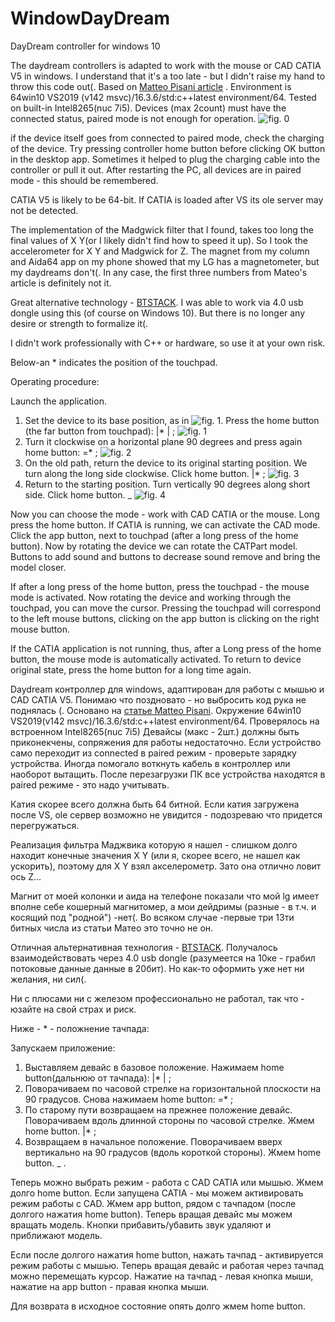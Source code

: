 # WindowDayDream
DayDream controller for windows 10


  The daydream controllers is adapted to work with the mouse or CAD CATIA V5 in windows. I understand that it's a too late - but I didn't raise my hand to throw this code out(.
Based on [Matteo Pisani article](https://hackernoon.com/how-i-hacked-google-daydream-controller-c4619ef318e4) .
Environment is 64win10 VS2019 (v142 msvc)/16.3.6/std:c++latest environment/64. Tested on built-in Intel8265(nuc 7i5).
  Devices (max 2count) must have the connected status, paired mode is not enough for operation. 
  ![fig. 0](https://github.com/Martmath/WindowDayDream/tree/master/WindowDayDream/picture/0.png?raw=true)
  
  if the device itself goes from connected to paired mode, check the charging of the device. 
Try pressing controller home button before clicking OK button in the desktop app.
Sometimes it helped to plug the charging cable into the controller or pull it out.
After restarting the PC, all devices are in paired mode - this should be remembered. 

  CATIA V5 is likely to be 64-bit. If CATIA is loaded after VS its ole server may not be detected.

  The implementation of the Madgwick filter that I found, takes too long the final values of X Y(or I likely didn't find how to speed it up). So I took the accelerometer for X Y and Madgwick for Z.
The magnet from my column and Aida64 app on my phone showed that my LG has a magnetometer, but my daydreams don't(.
In any case, the first three numbers from Mateo's article is definitely not it.

Great alternative technology - [BTSTACK](https://github.com/bluekitchen/btstack).
I was able to work via 4.0 usb dongle using this (of course on Windows 10). But there is no longer any desire or strength to formalize it(.

I didn't work professionally with C++ or hardware, so use it at your own risk.

Below-an * indicates the position of the touchpad. 

Operating procedure:

Launch the application.

1) Set the device to its base position, as in ![fig. 1](https://github.com/Martmath/WindowDayDream/tree/master/WindowDayDream/picture/1.png?raw=true). Press the home button (the far button from touchpad): |* | ; 
![fig. 1](https://github.com/Martmath/WindowDayDream/tree/master/WindowDayDream/picture/1.png?raw=true)
2) Turn it clockwise on a horizontal plane 90 degrees and press again home button: =* ;
![fig. 2](https://github.com/Martmath/WindowDayDream/tree/master/WindowDayDream/picture/2.png?raw=true)
3) On the old path, return the device to its original starting position. We turn along the long side clockwise. Click home button. |* ;
![fig. 3](https://github.com/Martmath/WindowDayDream/tree/master/WindowDayDream/picture/3.png?raw=true)
4) Return to the starting position. Turn vertically 90 degrees along short side. Click home button. _ 
![fig. 4](https://github.com/Martmath/WindowDayDream/tree/master/WindowDayDream/picture/4.png?raw=true)

 Now you can choose the mode - work with CAD CATIA or the mouse. 
 Long press the home button.
If CATIA is running, we can activate the CAD mode. Click the app button, next to
touchpad (after a long press of the home button). Now by rotating the device we can rotate the CATPart model.
 Buttons to add sound and buttons to decrease sound remove and bring the model closer.
 
 If after a long press of the home button, press the touchpad - the mouse mode is activated.
 Now rotating the device and working through the touchpad, you can move the cursor. Pressing the touchpad will correspond to the left mouse buttons, clicking on the app button is clicking on the right mouse button.
 
  If the CATIA application is not running, thus, after a Long press of the home button, the mouse mode is automatically activated.
To return to device original state, press the home button for a long time again.

 
 Daydream контроллер для windows, адаптирован для работы с мышью и CAD CATIA V5. Понимаю что поздновато - но выбросить код рука не поднялась (.
Основано на [статье Matteo Pisani](https://hackernoon.com/how-i-hacked-google-daydream-controller-c4619ef318e4).
Окружение 64win10 VS2019(v142 msvc)/16.3.6/std:c++latest environment/64. Проверялось на встроенном Intel8265(nuc 7i5)
Девайсы (макс - 2шт.) должны быть приконекчены, сопряжения для работы недостаточно. Если устройство само переходит из connected в paired режим - проверьте зарядку устройства. 
Иногда помогало воткнуть кабель в контроллер или наоборот вытащить.
После перезагрузки ПК все устройства находятся в paired режиме - это надо учитывать.

 Катия скорее всего должна быть 64 битной. Если катия загружена после VS, ole сервер возможно не увидится - подозреваю что придется перегружаться. 
 
 Реализация фильтра Маджвика которую я нашел - слишком долго находит конечные значения X Y (или я, скорее всего, не нашел как ускорить), поэтому для X Y взял акселерометр. Зато она отлично ловит ось Z...

Магнит от моей колонки и аида на телефоне показали что мой lg имеет вполне себе кошерный магнитомер, а мои дейдримы (разные - в т.ч. и косящий под "родной") -нет(. 
Во всяком случае -первые три 13ти битных числа из статьи Матео это точно не он.

Отличная альтернативная технология - [BTSTACK](https://github.com/bluekitchen/btstack).
 Получалось взаимодействовать через 4.0 usb dongle (разумеется на 10ке - грабил потоковые данные данные в 20бит). Но как-то оформить уже нет ни желания, ни сил(.
 
Ни с плюсами ни с железом профессионально не работал, так что - юзайте на свой страх и риск.

Ниже - * - положнение тачпада:

Запускаем приложение:

 1) Выставляем девайс в базовое положение. Нажимаем home button(дальнюю от тачпада): |* | ;
 2) Поворачиваем по часовой стрелке на горизонтальной плоскости на 90 градусов. Снова нажимаем home button: =* ;
 3) По старому пути возвращаем на прежнее положение девайс. Поворачиваем вдоль длинной стороны по часовой стрелке. Жмем home button. |* ;
 4) Возвращаем в начальное положение. Поворачиваем вверх вертикально на 90 градусов (вдоль короткой стороны). Жмем home button. _ .
 
  Теперь можно выбрать режим - работа с CAD CATIA или мышью. Жмем долго home button.
Если запущена CATIA - мы можем активировать режим работы с CAD. Жмем арр button, рядом с тачпадом (после долгого нажатия home button). Теперь вращая девайс мы можем вращать модель.
Кнопки прибавить/убавить звук удаляют и приближают модель.

 Если после долгого нажатия home button, нажать тачпад - активируется режим работы с мышью. Теперь вращая девайс и работая через тачпад можно перемещать курсор.
 Нажатие на тачпад - левая кнопка мыши, нажатие на app button - правая кнопка мыши.
 
Для возврата в исходное состояние опять долго жмем home button.
